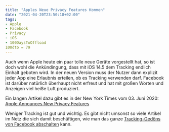 ```yaml
---
title: "Apples Neue Privacy Features Kommen"
date: "2021-04-20T23:50:18+02:00"
tags: 
- Apple
- Facebook
- Privacy
- iOS
- 100DaysToOffload
100dto = 79
---
```


Auch wenn Apple heute ein paar tolle neue Geräte vorgestellt hat, so ist doch wohl die Ankündingung, dass mit iOS 14.5 dem Tracking endlich Einhalt geboten wird. In der neuen Version muss der Nutzer dann explizit jeder App eine Erlaubnis erteilen, ob es Tracking verwenden darf. Facebook ist darüber natürlich überhaupt nicht erfreut und hat mit großen Worten und Anzeigen viel heiße Luft produziert. 

Ein langen Artikel dazu gibt es in der New York Times vom 03. Juni 2020: [Apple Announces New Privacy Features](https://www.nytimes.com/2020/06/23/technology/apple-announces-new-privacy-features.html) 

Weniger Tracking ist gut und wichtig. Es gibt nicht umsonst so viele Artikel im Netz die sich damit beschäftigen, wie man das ganze [Tracking-Gedöns von Facebook abschalten](https://www.consumerreports.org/privacy/how-facebook-tracks-you-even-when-youre-not-on-facebook/) kann.
